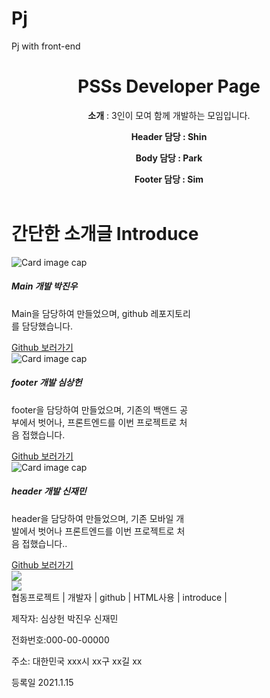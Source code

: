 # Pj
Pj with front-end


<!DOCTYPE html>
<html lang="en">
<head>
    <meta charset="UTF-8">
    <meta name="viewport" content="width=device-width, initial-scale=1.0">
    <link rel="stylesheet" href="/Style.css"/>
    <link rel="stylesheet" href="https://maxcdn.bootstrapcdn.com/bootstrap/4.0.0/css/bootstrap.min.css" integrity="sha384-Gn5384xqQ1aoWXA+058RXPxPg6fy4IWvTNh0E263XmFcJlSAwiGgFAW/dAiS6JXm" crossorigin="anonymous">
    <title>Document</title>
</head>
<body>
    <header>
        <h1><strong>PSSs Developer Page</strong></h1>
        <p><strong>소개</strong> : 3인이 모여 함께 개발하는 모임입니다.</p>
        <p><strong>Header 담당 : Shin</strong></p>
        <p><strong>Body 담당 : Park</strong></p>
        <p><strong>Footer 담당 : Sim</strong></p>
    </header>
    <Main>
        <div class="container">
            <h1 class="introduce">간단한 소개글 <span class="badge badge-secondary">Introduce</span></h1>
            <div class="container" style="width: 18rem;">
                <img class="card-img-top" src="https://cdn.pixabay.com/photo/2019/08/19/07/45/dog-4415649_960_720.jpg" alt="Card image cap">
                <div class="card-body">
                <h5 class="card-title"> Main 개발 박진우</h5>
                <p class="card-text">Main을 담당하여 만들었으며, github 레포지토리를 담당했습니다.</p>
                <a href="https://github.com/developerpark2348" class="btn btn-primary">Github 보러가기</a>
                </div>
            </div>
            <div class="container" style="width: 18rem;">
                <img class="card-img-top" src="https://cdn.pixabay.com/photo/2020/05/01/07/59/flatlay-5115827_960_720.jpg" alt="Card image cap">
                <div class="card-body">
                <h5 class="card-title"> footer 개발 심상헌</h5>
                <p class="card-text">footer을 담당하여 만들었으며, 기존의 백앤드 공부에서 벗어나, 프론트엔드를 이번 프로젝트로 처음 접했습니다.</p>
                <a href="https://github.com/project-sim" class="btn btn-primary">Github 보러가기</a>
                </div>
            </div>
            <div class="container" style="width: 18rem;">
                <img class="card-img-top" src="https://cdn.pixabay.com/photo/2020/01/04/18/40/trees-4741364_960_720.png" alt="Card image cap">
                <div class="card-body">
                <h5 class="card-title"> header 개발 신재민</h5>
                <p class="card-text">header을 담당하여 만들었으며, 기존 모바일 개발에서 벗어나 프론트엔드를 이번 프로젝트로 처음 접했습니다..</p>
                <a href="https://github.com/Enterii" class="btn btn-primary">Github 보러가기</a>
                </div>
            </div>
        </div>
    </Main>
    <footer>
        <footer>
            <div class="foo_div">
                <img src ="https://search.pstatic.net/sunny/?src=https%3A%2F%2Fmedia.istockphoto.com%2Fvectors%2Fnews-logo-vector-id953967442%3Fk%3D6%26m%3D953967442%26s%3D170667a%26w%3D0%26h%3DePz7xy_dZeShwFTVpYPaiM8AArl_2FvUIRbrS469AMo%3D&type=sc960_832">
            </div>
            <div class="foo_div2">
                <img src ="https://encrypted-tbn0.gstatic.com/images?q=tbn:ANd9GcTTvaOVO4LGCkE88Lov1DLbj1xQWfqjMFK9Gw&usqp=CAU">
            </div>
            <div class="foo_div1">
                <span>협동프로젝트</span> <span> | </span>
                <span>개발자</span> <span> | </span>
                <span>github</span> <span> | </span>
                <span>HTML사용</span> <span> | </span>
                <span>introduce</span> <span> | </span>
                <p>제작자: 심상헌 박진우 신재민</p>
                <P>전화번호:000-00-00000</P>
                <p>주소: 대한민국 xxx시 xx구 xx길 xx</p>
                <p>등록일 2021.1.15</p>
            </div>
        </footer>
    </footer>
</body>
</html>
